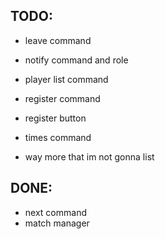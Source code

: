 ## TODO:

- leave command
- notify command and role
- player list command
- register command
- register button
- times command

- way more that im not gonna list

## DONE:

- next command
- match manager
